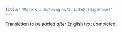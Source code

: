 ```yaml
---
title: "More on: Working with LaTeX (Japanese)"
---
```

Translation to be added _after_ English text completed.
